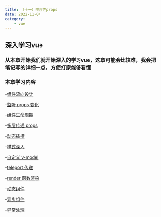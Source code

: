 ```yaml
---
title: （十一）响应性props
date: 2022-11-04
category:
    - vue
---
```


## 深入学习vue
### 从本章开始我们就开始深入的学习vue，这章可能会比较难，我会把笔记写的详细一点，方便打家能够看懂

### 本章学习内容
-[组件流向设计]()

-[监听 props 变化]()

-[组件生命周期]()

-[多层传递 props]()

-[动态插槽]()

-[样式深入]()

-[自定义 v-model]()

-[teleport 传递]()

-[render 函数渲染]()

-[动态组件]()

-[异步组件]()

-[异常处理]()
